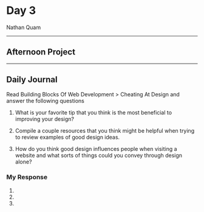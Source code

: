 # Day 3
Nathan Quam

---

## Afternoon Project

---

## Daily Journal

Read Building Blocks Of Web Development > Cheating At Design and answer the following questions

1. What is your favorite tip that you think is the most beneficial to improving your design?

2. Compile a couple resources that you think might be helpful when trying to review examples of good design ideas.

3. How do you think good design influences people when visiting a website and what sorts of things could you convey through design alone?

### My Response

1. 

2. 

3. 